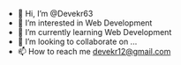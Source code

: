 - 👋 Hi, I’m @Devekr63
- 👀 I’m interested in Web Development  
- 🌱 I’m currently learning Web Development
- 💞️ I’m looking to collaborate on ...
- 📫 How to reach me devekr12@gmail.com

<!---
Devekr63/Devekr63 is a ✨ special ✨ repository because its `README.md` (this file) appears on your GitHub profile.
You can click the Preview link to take a look at your changes.
--->
